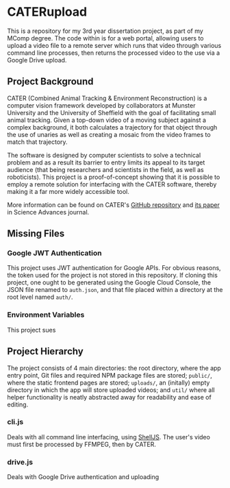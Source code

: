 # CATERupload
This is a repository for my 3rd year dissertation project, as part of my MComp degree. The code within is for a web portal, allowing users to upload a video file to a remote server which runs that video through various command line processes, then returns the processed video to the use via a Google Drive upload. 

## Project Background
CATER (Combined Animal Tracking & Environment Reconstruction) is a computer vision framework developed by collaborators at Munster University and the University of Sheffield with the goal of facilitating small animal tracking. Given a top-down video of a moving subject against a complex background, it both calculates a trajectory for that object through the use of unaries as well as creating a mosaic from the video frames to match that trajectory.

The software is designed by computer scientists to solve a technical problem and as a result its barrier to entry limits its appeal to its target audience (that being researchers and scientists in the field, as well as roboticists). This project is a proof-of-concept showing that it is possible to employ a remote solution for interfacing with the CATER software, thereby making it a far more widely accessible tool.

More information can be found on CATER's [GitHub repository](https://github.com/LarsHaalck/CATER) and [its paper](https://www.science.org/doi/10.1126/scirobotics.adg3679) in Science Advances journal.

## Missing Files

### Google JWT Authentication
This project uses JWT authentication for Google APIs. For obvious reasons, the token used for the project is not stored in this repository. If cloning this project, one ought to be generated using the Google Cloud Console, the JSON file renamed to `auth.json`, and that file placed within a directory at the root level named `auth/`.

### Environment Variables
This project sues

## Project Hierarchy

The project consists of 4 main directories: the root directory, where the app entry point, Git files and required NPM package files are stored; `public/`, where the static frontend pages are stored; `uploads/`, an (initally) empty directory in which the app will store uploaded videos; and `util/` where all helper functionality is neatly abstracted away for readability and ease of editing.

### cli.js
Deals with all command line interfacing, using [ShellJS](https://www.npmjs.com/package/shelljs). The user's video must first be processed by FFMPEG, then by CATER.

### drive.js
Deals with Google Drive authentication and uploading
